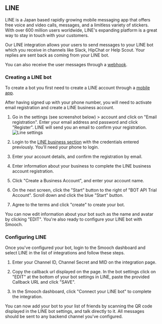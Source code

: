 ## LINE

LINE is a Japan based rapidly growing mobile messaging app that offers free voice and video calls, messages, and a limitless variety of stickers. With over 600 million users worldwide, LINE's expanding platform is a great way to stay in touch with your customers.

Our LINE integration allows your users to send messages to your LINE bot which you receive in channels like Slack, HipChat or Help Scout. Your replies are sent back as coming from your LINE bot.

You can also receive the user messages through a [webhook](/rest#webhooks).

### Creating a LINE bot

To create a bot you first need to create a LINE account through a [mobile app](http://line.me/en-US/download).

After having signed up with your phone number, you will need to activate email registration and create a LINE business account.

1. Go in the settings (see screenshot below) > account and click on "Email registration". Enter your email address and password and click "Register". LINE will send you an email to confirm your registration. <span class="half-width-img">![Line settings](../images/line_settings.png)</span>

1. Login to the [LINE business section](https://business.line.me) with the credentials entered previously. You'll need your phone to login.


1. Enter your account details, and confirm the registration by email.

1. Enter information about your business to complete the LINE business account registration.

1. Click "Create a Business Account", and enter your account name.

1. On the next screen, click the "Start" button to the right of "BOT API Trial Account". Scroll down and click the blue "Start" button.

1. Agree to the terms and click "create" to create your bot.

You can now edit information about your bot such as the name and avatar by clicking "EDIT". You're also ready to configure your LINE bot with Smooch.

### Configuring LINE

Once you've configured your bot, login to the Smooch dashboard and select LINE in the list of integrations and follow these steps.

1. Enter your Channel ID, Channel Secret and MID on the integration page.

1. Copy the callback url displayed on the page. In the bot settings click on "EDIT" at the bottom of your bot settings in LINE, paste the provided Callback URL and click "SAVE".

1. In the Smooch dashboard, click "Connect your LINE bot" to complete the integration.

You can now add your bot to your list of friends by scanning the QR code displayed in the LINE bot settings, and talk directly to it. All messages should be sent to any backend channel you've configured.
